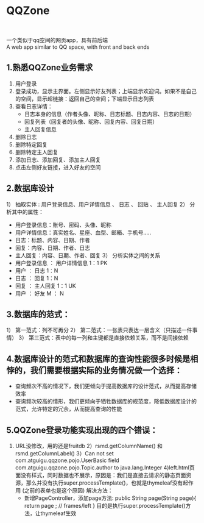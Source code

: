 # QQZone
<br>

一个类似于qq空间的网页app，具有前后端<br>
A web app similar to QQ space, with front and back ends

## 1.熟悉QQZone业务需求
1) 用户登录
2) 登录成功，显示主界面。左侧显示好友列表；上端显示欢迎词。如果不是自己的空间，显示超链接：返回自己的空间；下端显示日志列表
3) 查看日志详情：
    - 日志本身的信息（作者头像、昵称、日志标题、日志内容、日志的日期）
    - 回复列表（回复者的头像、昵称、回复内容、回复日期）
    - 主人回复信息
4) 删除日志
5) 删除特定回复
6) 删除特定主人回复
7) 添加日志、添加回复、添加主人回复
8) 点击左侧好友链接，进入好友的空间<br>
## 2.数据库设计
   1） 抽取实体 : 用户登录信息、用户详情信息 、 日志 、 回贴  、 主人回复
   2） 分析其中的属性：
   - 用户登录信息：账号、密码、头像、昵称
   - 用户详情信息：真实姓名、星座、血型、邮箱、手机号.....
   - 日志：标题、内容、日期、作者
   - 回复：内容、日期、作者、日志
   - 主人回复：内容、日期、作者、回复
   3） 分析实体之间的关系
   - 用户登录信息 ： 用户详情信息      1：1 PK
   - 用户 ： 日志                   1：N
   - 日志 ： 回复                   1：N
   - 回复 ： 主人回复                1：1 UK
   - 用户 ： 好友                   M ： N<br>
## 3.数据库的范式：
   1） 第一范式：列不可再分
   2） 第二范式：一张表只表达一层含义（只描述一件事情）
   3） 第三范式：表中的每一列和主键都是直接依赖关系，而不是间接依赖<br>
## 4.数据库设计的范式和数据库的查询性能很多时候是相悖的，我们需要根据实际的业务情况做一个选择：
- 查询频次不高的情况下，我们更倾向于提高数据库的设计范式，从而提高存储效率
- 查询频次较高的情形，我们更倾向于牺牲数据库的规范度，降低数据库设计的范式，允许特定的冗余，从而提高查询的性能<br>

## 5.QQZone登录功能实现出现的四个错误：
1) URL没修改，用的还是fruitdb
   2）rsmd.getColumnName() 和 rsmd.getColumnLabel()
   3）Can not set com.atguigu.qqzone.pojo.UserBasic field com.atguigu.qqzone.pojo.Topic.author to java.lang.Integer
4)left.html页面没有样式，同时数据也不展示，原因是：我们是直接去请求的静态页面资源，那么并没有执行super.processTemplate()，也就是thymeleaf没有起作用
   (之前的表单也是这个原因)
   解决方法：
    - 新增PageController，添加page方法:
      public String page(String page){
      return page ;       // frames/left
      }
      目的是执行super.processTemplate()方法，让thymeleaf生效






